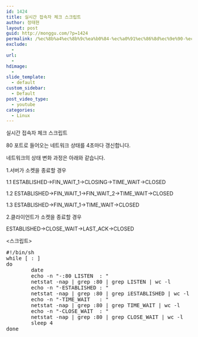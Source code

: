 ```yaml
---
id: 1424
title: 실시간 접속자 체크 스크립트
author: 정태현
layout: post
guid: http://monggu.com/?p=1424
permalink: /%ec%8b%a4%ec%8b%9c%ea%b0%84-%ec%a0%91%ec%86%8d%ec%9e%90-%ec%b2%b4%ed%81%ac-%ec%8a%a4%ed%81%ac%eb%a6%bd%ed%8a%b8/
exclude:
  - 
url:
  - 
hdimage:
  - 
slide_template:
  - default
custom_sidebar:
  - Default
post_video_type:
  - youtube
categories:
  - Linux
---
```

실시간 접속자 체크 스크립트

80 포트로 들어오는 네트워크 상태를 4초마다 갱신합니다.

네트워크의 상태 변화 과정은 아래와 같습니다.

1.서버가 소켓을 종료할 경우

1.1 ESTABLISHED->FIN\_WAIT\_1->CLOSING->TIME_WAIT->CLOSED

1.2 ESTABLISHED->FIN\_WAIT\_1->FIN\_WAIT\_2->TIME_WAIT->CLOSED

1.3 ESTABLISHED->FIN\_WAIT\_1->TIME_WAIT->CLOSED

2.클라이언트가 소켓을 종료할 경우

ESTABLISHED->CLOSE\_WAIT->LAST\_ACK->CLOSED

<스크립트>

<pre class="lang:sh decode:true">#!/bin/sh
while [ : ]
do
        date
        echo -n "-:80 LISTEN  : " 
        netstat -nap | grep :80 | grep LISTEN | wc -l
        echo -n "-ESTABLISHED : " 
        netstat -nap | grep :80 | grep iESTABLISHED | wc -l
        echo -n "-TIME_WAIT   : "
        netstat -nap | grep :80 | grep TIME_WAIT | wc -l
        echo -n "-CLOSE_WAIT  : "
        netstat -nap | grep :80 | grep CLOSE_WAIT | wc -l
        sleep 4
done</pre>



<!-- SEO Ultimate (http://www.seodesignsolutions.com/wordpress-seo/) - Code Inserter module -->

  
  
<ins class="adsbygoogle" style="display:inline-block;width:728px;height:90px" data-ad-client="ca-pub-4058194403762977" data-ad-slot="4726363844"></ins>  
<!-- /SEO Ultimate -->